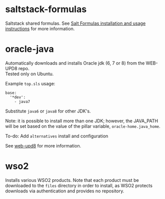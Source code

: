 saltstack-formulas
==================

Saltstack shared formulas.  See [Salt Formulas installation and usage instructions](http://docs.saltstack.com/en/latest/topics/development/conventions/formulas.html) for more information.

# oracle-java

Automatically downloads and installs Oracle jdk (6, 7 or 8) from the WEB-UPD8 repo.  
Tested only on Ubuntu.

Example `top.sls` usage:

    base:
      '*dev':
        - java7

Substitute `java6` or `java8` for other JDK's.

Note: it is possible to install more than one JDK; however, the JAVA_PATH will
be set based on the value of the pillar variable, `oracle-home.java_home`.  

To-do: Add `alternatives` install and configuration

See [web-upd8](http://www.webupd8.org/2012/01/install-oracle-java-jdk-7-in-ubuntu-via.html) for more information.

# wso2

Installs various WSO2 products.  Note that each product must be downloaded to
the `files` directory in order to install, as WSO2 protects downloads via
authentication and provides no repository.
